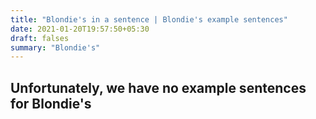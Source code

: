 ```yaml
---
title: "Blondie's in a sentence | Blondie's example sentences"
date: 2021-01-20T19:57:50+05:30
draft: falses
summary: "Blondie's"
---
```

## Unfortunately, we have no example sentences for Blondie's                 
